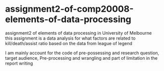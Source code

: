 # assignment2-of-comp20008-elements-of-data-processing
assignment2 of elements of data processing in University of Melbourne<br>
this assignment is a data analysis for what factors are related to kill/death/assist ratio based on the data from league of legend<br>

I am mainly account for the code of pre-possessing and research question, target audience, Pre-processing and wrangling and part of limitation in the report writing<br>
